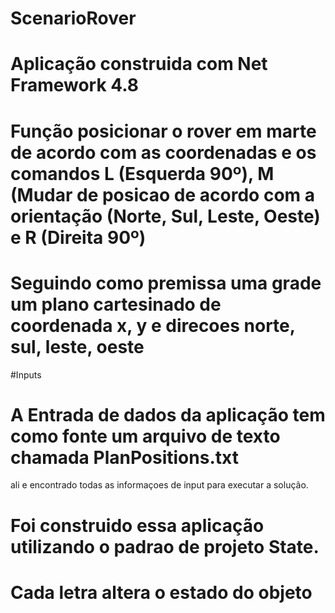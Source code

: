 # ScenarioRover

# Aplicação construida com Net Framework 4.8
# Função posicionar o rover em marte de acordo com as coordenadas e os comandos L (Esquerda 90º), M (Mudar de posicao de acordo com a orientação (Norte, Sul, Leste, Oeste) e R (Direita 90º)

# Seguindo como premissa uma grade um plano cartesinado de coordenada x, y e direcoes norte, sul, leste, oeste 

#Inputs

# A Entrada de dados da aplicação tem como fonte um arquivo de texto chamada PlanPositions.txt
ali e encontrado todas as informaçoes de input para executar a solução.

# Foi construido essa aplicação utilizando o padrao de projeto State.
# Cada letra altera o estado do objeto   

